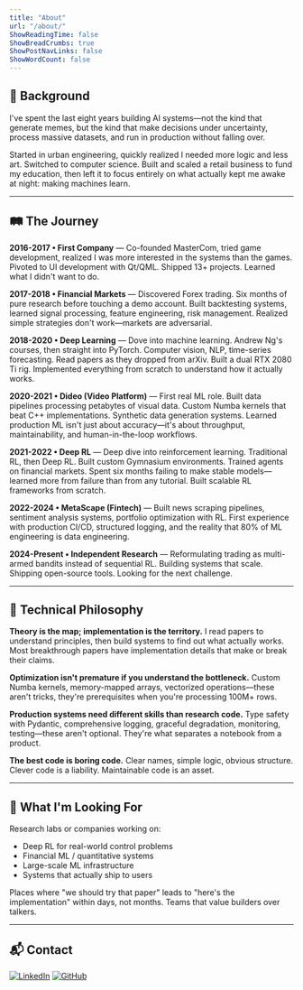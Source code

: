 ```yaml
---
title: "About"
url: "/about/"
ShowReadingTime: false
ShowBreadCrumbs: true
ShowPostNavLinks: false
ShowWordCount: false
---
```


## 👤 Background

I've spent the last eight years building AI systems—not the kind that generate memes, but the kind that make decisions under uncertainty, process massive datasets, and run in production without falling over.

Started in urban engineering, quickly realized I needed more logic and less art. Switched to computer science. Built and scaled a retail business to fund my education, then left it to focus entirely on what actually kept me awake at night: making machines learn.

---

## 🛤️ The Journey

**2016-2017 • First Company** — Co-founded MasterCom, tried game development, realized I was more interested in the systems than the games. Pivoted to UI development with Qt/QML. Shipped 13+ projects. Learned what I didn't want to do.

**2017-2018 • Financial Markets** — Discovered Forex trading. Six months of pure research before touching a demo account. Built backtesting systems, learned signal processing, feature engineering, risk management. Realized simple strategies don't work—markets are adversarial.

**2018-2020 • Deep Learning** — Dove into machine learning. Andrew Ng's courses, then straight into PyTorch. Computer vision, NLP, time-series forecasting. Read papers as they dropped from arXiv. Built a dual RTX 2080 Ti rig. Implemented everything from scratch to understand how it actually works.

**2020-2021 • Dideo (Video Platform)** — First real ML role. Built data pipelines processing petabytes of visual data. Custom Numba kernels that beat C++ implementations. Synthetic data generation systems. Learned production ML isn't just about accuracy—it's about throughput, maintainability, and human-in-the-loop workflows.

**2021-2022 • Deep RL** — Deep dive into reinforcement learning. Traditional RL, then Deep RL. Built custom Gymnasium environments. Trained agents on financial markets. Spent six months failing to make stable models—learned more from failure than from any tutorial. Built scalable RL frameworks from scratch.

**2022-2024 • MetaScape (Fintech)** — Built news scraping pipelines, sentiment analysis systems, portfolio optimization with RL. First experience with production CI/CD, structured logging, and the reality that 80% of ML engineering is data engineering.

**2024-Present • Independent Research** — Reformulating trading as multi-armed bandits instead of sequential RL. Building systems that scale. Shipping open-source tools. Looking for the next challenge.

---

## 💭 Technical Philosophy

**Theory is the map; implementation is the territory.** I read papers to understand principles, then build systems to find out what actually works. Most breakthrough papers have implementation details that make or break their claims.

**Optimization isn't premature if you understand the bottleneck.** Custom Numba kernels, memory-mapped arrays, vectorized operations—these aren't tricks, they're prerequisites when you're processing 100M+ rows.

**Production systems need different skills than research code.** Type safety with Pydantic, comprehensive logging, graceful degradation, monitoring, testing—these aren't optional. They're what separates a notebook from a product.

**The best code is boring code.** Clear names, simple logic, obvious structure. Clever code is a liability. Maintainable code is an asset.

---

## 🎯 What I'm Looking For

Research labs or companies working on:
- Deep RL for real-world control problems
- Financial ML / quantitative systems  
- Large-scale ML infrastructure
- Systems that actually ship to users

Places where "we should try that paper" leads to "here's the implementation" within days, not months. Teams that value builders over talkers.

---

## 📬 Contact

[![LinkedIn](https://img.shields.io/badge/LinkedIn-Keyhan_Kamyar-0077B5?style=for-the-badge&logo=linkedin&logoColor=white)](https://www.linkedin.com/in/keyhan-kamyar/)
[![GitHub](https://img.shields.io/badge/GitHub-keyhankamyar-181717?style=for-the-badge&logo=github&logoColor=white)](https://github.com/keyhankamyar)

